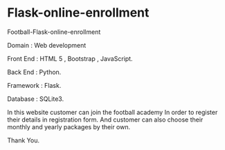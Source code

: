 # Flask-online-enrollment

Football-Flask-online-enrollment

Domain : Web development

Front End : HTML 5 , Bootstrap , JavaScript.

Back End : Python.

Framework : Flask.

Database : SQLite3.

In this website customer can join the football academy In order to register their details in registration form.
And customer can also choose their monthly and yearly packages by their own.


Thank You.
